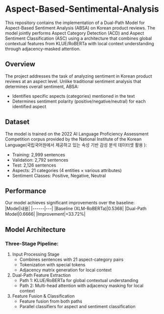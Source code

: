 # Aspect-Based-Sentimental-Analysis
This repository contains the implementation of a Dual-Path Model for Aspect-Based Sentiment Analysis (ABSA) on Korean product reviews. The model jointly performs Aspect Category Detection (ACD) and Aspect Sentiment Classification (ASC) using a architecture that combines global contextual features from KLUE/RoBERTa with local context understanding through adjacency-masked attention.

## Overview
The project addresses the task of analyzing sentiment in Korean product reviews at an aspect level. Unlike traditional sentiment analysis that determines overall sentiment, ABSA:   
  + Identifies specific aspects (categories) mentioned in the text
  + Determines sentiment polarity (positive/negative/neutral) for each identified aspect

## Dataset
The model is trained on the 2022 AI Language Proficiency Assessment Competition corpus provided by the National Institute of the Korean Language(국립국어원에서 제공하고 있는 속성 기반 감성 분석 데이터셋 활용
):
 + Training: 2,999 sentences
 + Validation: 2,792 sentences
 + Test: 2,126 sentences
 + Aspects: 21 categories (4 entities × various attributes)
 + Sentiment Classes: Positive, Negative, Neutral

## Performance
Our model achieves significant improvements over the baseline:   
|Model|내용|
|------|---|
|Baseline (XLM-RoBERTa)|0.5368|
|Dual-Path Model|0.6666|
|Improvement|+33.72%|

## Model Architecture
### Three-Stage Pipeline:
1. Input Processing Stage
   + Combines sentences with 21 aspect-category pairs
   + Tokenization with special tokens 
   + Adjacency matrix generation for local context
2. Dual-Path Feature Extraction
   + Path 1: KLUE/RoBERTa for global contextual understanding
   + Path 2: Multi-head attention with adjacency masking for local context
3. Feature Fusion & Classification
   + Feature fusion from both paths
   + Parallel classifiers for aspect and sentiment classification
